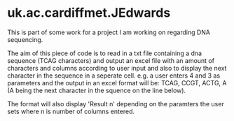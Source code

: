 # uk.ac.cardiffmet.JEdwards

This is part of some work for a project I am working on regarding DNA sequencing.

The aim of this piece of code is to read in a txt file containing a dna sequence (TCAG characters) and output an excel file with an amount of characters and columns according to user input and also to display the next character in the sequence in a seperate cell. e.g. a user enters 4 and 3 as parameters and the output in an excel format will be: TCAG, CCGT, ACTG, A (A being the next character in the squence on the line below).

The format will also display 'Result n' depending on the paramters the user sets where n is number of columns entered.
